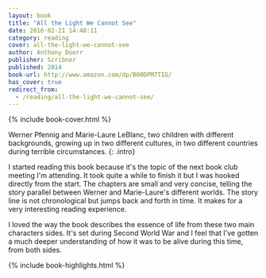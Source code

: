 ```yaml
---
layout: book
title: "All the Light We Cannot See"
date: 2016-02-21 14:48:11
category: reading
cover: all-the-light-we-cannot-see
author: Anthony Doerr
publisher: Scribner
published: 2014
book-url: http://www.amazon.com/dp/B00DPM7TIG/
has_cover: true
redirect_from:
  - /reading/all-the-light-we-cannot-see/
---
```

{% include book-cover.html %}

Werner Pfennig and Marie-Laure LeBlanc, two children with different backgrounds, growing up in two different cultures, in two different countries during terrible circumstances.
{: .intro}

I started reading this book because it's the topic of the next book club meeting I'm attending. It took quite a while to finish it but I was hooked directly from the start. The chapters are small and very concise, telling the story parallel between Werner and Marie-Laure's different worlds. The story line is not chronological but jumps back and forth in time. It makes for a very interesting reading experience.

I loved the way the book describes the essence of life from these two main characters sides. It's set during Second World War and I feel that I've gotten a much deeper understanding of how it was to be alive during this time, from both sides.

{% include book-highlights.html %}

